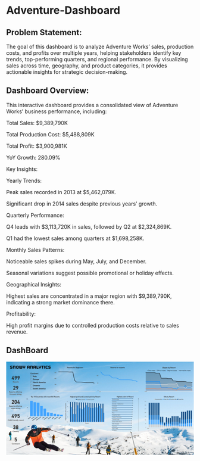 # Adventure-Dashboard

## Problem Statement:
The goal of this dashboard is to analyze Adventure Works’ sales, production costs, and profits over multiple years, helping stakeholders identify key trends, top-performing quarters, and regional performance. By visualizing sales across time, geography, and product categories, it provides actionable insights for strategic decision-making.

## Dashboard Overview:
This interactive dashboard provides a consolidated view of Adventure Works’ business performance, including:

Total Sales: $9,389,790K

Total Production Cost: $5,488,809K

Total Profit: $3,900,981K

YoY Growth: 280.09%

Key Insights:

Yearly Trends:

Peak sales recorded in 2013 at $5,462,079K.

Significant drop in 2014 sales despite previous years’ growth.

Quarterly Performance:

Q4 leads with $3,113,720K in sales, followed by Q2 at $2,324,869K.

Q1 had the lowest sales among quarters at $1,698,258K.

Monthly Sales Patterns:

Noticeable sales spikes during May, July, and December.

Seasonal variations suggest possible promotional or holiday effects.

Geographical Insights:

Highest sales are concentrated in a major region with $9,389,790K, indicating a strong market dominance there.

Profitability:

High profit margins due to controlled production costs relative to sales revenue.

## DashBoard
![Dashboard Preview](https://github.com/the-mansi-goel/Ski-dashboard/blob/main/Snapshot%20of%20the%20Dahbaord.png)
